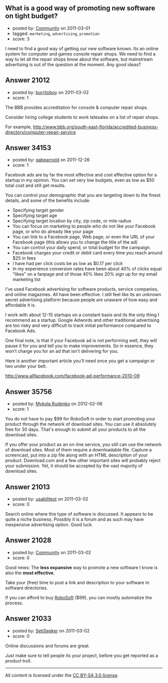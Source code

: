 ## What is a good way of promoting new software on tight budget?

- posted by: [Community](https://stackexchange.com/users/-1/-1-community) on 2011-03-01
- tagged: `marketing`, `advertising`, `promotion`
- score: 3

I need to find a good way of getting our new software known. Its an online system for computer and games console repair shops.  We need to find  a way to let all the repair shops know about the software, but mainstream advertising is out of the question at the moment.
Any good ideas?




## Answer 21012

- posted by: [burritoboy](https://stackexchange.com/users/-1/7868-burritoboy) on 2011-03-02
- score: 1

The BBB provides accreditation for console & computer repair shops.

Consider hiring college students to work telesales on a list of repair shops.

For example, http://www.bbb.org/south-east-florida/accredited-business-directory/computer-repair-service


## Answer 34153

- posted by: [gabearnold](https://stackexchange.com/users/-1/15123-gabearnold) on 2011-12-26
- score: 1

<p>Facebook ads are by far the most effective and cost effective option for a startup in my opinion.  You can set very low budgets, even as low as $50 total cost and still get results.</p>

<p>You can control your demographic that you are targeting down to the finest details, and some of the benefits include:</p>

<ul>
<li>Specifying target gender</li>
<li>Specifying target age</li>
<li>Specifying target location by city, zip code, or mile radius</li>
<li>You can focus on marketing to people who do not like your Facebook page, or who do already like your page</li>
<li>You can link to a Facebook page, Web page, or even the URL of your Facebook page (this allows you to change the title of the ad)</li>
<li>You can control your daily spend, or total budget for the campaign.  </li>
<li>Facebook charges your credit or debit card every time you reach around $25 in fees</li>
<li>I have had per click costs be as low as $0.17 per click</li>
<li>In my experience conversion rates have been about 40% of clicks equal "likes" on a fanpage and of those 40% likes 20% sign up for my email marketing list</li>
</ul>

<p>I've used Facebook advertising for software products, service companies, and online magazines.  All have been effective.  I still feel like its an unknown secret advertising platform because people are unaware of how easy and affordable it is.</p>

<p>I work with about 12-15 startups on a constant basis and its the only thing I recommend as a startup.  Google Adwords and other traditional advertising are too risky and very difficult to track initial performance compared to Facebook Ads. </p>

<p>One final note, is that if your Facebook ad is not performing well, they will pause it for you and tell you to make improvements.  So in essence, they won't charge you for an ad that isn't delivering for you.</p>

<p>Here is another important article you'll need once you get a campaign or two under your belt.</p>

<p><a href="http://www.allfacebook.com/facebook-ad-performance-2010-09" rel="nofollow">http://www.allfacebook.com/facebook-ad-performance-2010-09</a></p>



## Answer 35756

- posted by: [Mykola Rudenko](https://stackexchange.com/users/-1/16208-mykola-rudenko) on 2012-02-06
- score: 1

You do not have to pay $99 for RoboSoft in order to start promoting your product through the network of download sites. You can use it absolutely free for 30 days. That's enough to submit all your products to all the download sites.

If you offer your product as an on-line service, you still can use the network of download sites. Most of them require a downloadable file. Capture a screencast, put into a zip file along with an HTML description of your product. Download.com and a few other important sites will probably reject your submission. Yet, it should be accepted by the vast majority of download sites.


## Answer 21013

- posted by: [usabilitest](https://stackexchange.com/users/-1/3024-usabilitest) on 2011-03-02
- score: 0

Search online where this type of software is discussed. It appears to be quite a niche business. Possibly it is a forum and as such may have inexpensive advertising option. Good luck. 


## Answer 21028

- posted by: [Community](https://stackexchange.com/users/-1/-1-community) on 2011-03-02
- score: 0

<p>Good news: The <strong>less expansive</strong> way to promote a new software I know is also the <strong>most effective</strong>.</p>

<p>Take your (free) time to post a link and description to your software in software directories.</p>

<p>If you can afford to buy <a href="http://robosoft.rudenko.com/" rel="nofollow">RoboSoft</a> ($99), you can mostly automatize the process.</p>



## Answer 21033

- posted by: [SetiSeeker](https://stackexchange.com/users/-1/8044-setiseeker) on 2011-03-02
- score: 0

Online discussions and forums are great.

Just make sure to tell people its your project, before you get reported as a product troll.



---

All content is licensed under the [CC BY-SA 3.0 license](https://creativecommons.org/licenses/by-sa/3.0/).
